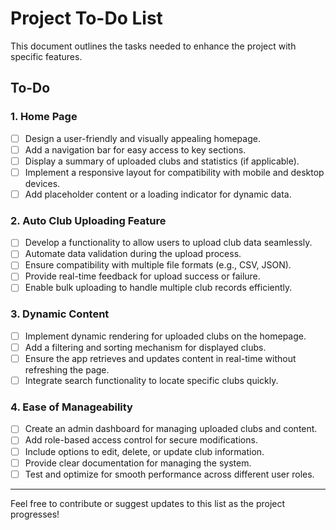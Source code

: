 # Project To-Do List

This document outlines the tasks needed to enhance the project with specific features.

## To-Do

### 1. **Home Page**
   - [ ] Design a user-friendly and visually appealing homepage.
   - [ ] Add a navigation bar for easy access to key sections.
   - [ ] Display a summary of uploaded clubs and statistics (if applicable).
   - [ ] Implement a responsive layout for compatibility with mobile and desktop devices.
   - [ ] Add placeholder content or a loading indicator for dynamic data.

### 2. **Auto Club Uploading Feature**
   - [ ] Develop a functionality to allow users to upload club data seamlessly.
   - [ ] Automate data validation during the upload process.
   - [ ] Ensure compatibility with multiple file formats (e.g., CSV, JSON).
   - [ ] Provide real-time feedback for upload success or failure.
   - [ ] Enable bulk uploading to handle multiple club records efficiently.

### 3. **Dynamic Content**
   - [ ] Implement dynamic rendering for uploaded clubs on the homepage.
   - [ ] Add a filtering and sorting mechanism for displayed clubs.
   - [ ] Ensure the app retrieves and updates content in real-time without refreshing the page.
   - [ ] Integrate search functionality to locate specific clubs quickly.

### 4. **Ease of Manageability**
   - [ ] Create an admin dashboard for managing uploaded clubs and content.
   - [ ] Add role-based access control for secure modifications.
   - [ ] Include options to edit, delete, or update club information.
   - [ ] Provide clear documentation for managing the system.
   - [ ] Test and optimize for smooth performance across different user roles.

---

Feel free to contribute or suggest updates to this list as the project progresses!
